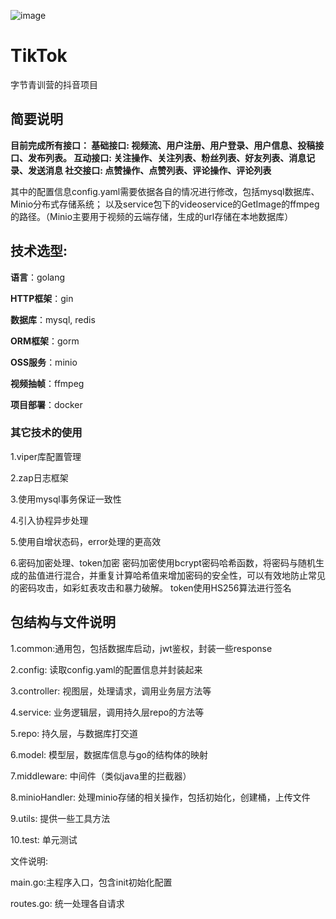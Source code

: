 ![image](https://github.com/137TEDdy/douyinProject/assets/120385461/aa446fe7-d99f-4848-b810-28c4c2f4c63f)
# TikTok
字节青训营的抖音项目


## 简要说明
**目前完成所有接口：
基础接口: 视频流、用户注册、用户登录、用户信息、投稿接口、发布列表。
互动接口: 关注操作、关注列表、粉丝列表、好友列表、消息记录、发送消息
社交接口: 点赞操作、点赞列表、评论操作、评论列表**

其中的配置信息config.yaml需要依据各自的情况进行修改，包括mysql数据库、Minio分布式存储系统； 以及service包下的videoservice的GetImage的ffmpeg的路径。（Minio主要用于视频的云端存储，生成的url存储在本地数据库）

## 技术选型:
**语言**：golang 

**HTTP框架**：gin 

**数据库**：mysql,  redis 

**ORM框架**：gorm   

**OSS服务**：minio  

**视频抽帧**：ffmpeg   

**项目部署**：docker 


### 其它技术的使用
1.viper库配置管理

2.zap日志框架

3.使用mysql事务保证一致性

4.引入协程异步处理

5.使用自增状态码，error处理的更高效

6.密码加密处理、token加密
密码加密使用bcrypt密码哈希函数，将密码与随机生成的盐值进行混合，并重复计算哈希值来增加密码的安全性，可以有效地防止常见的密码攻击，如彩虹表攻击和暴力破解。
token使用HS256算法进行签名




## 包结构与文件说明
1.common:通用包，包括数据库启动，jwt鉴权，封装一些response

2.config: 读取config.yaml的配置信息并封装起来

3.controller: 视图层，处理请求，调用业务层方法等

4.service: 业务逻辑层，调用持久层repo的方法等

5.repo: 持久层，与数据库打交道

6.model: 模型层，数据库信息与go的结构体的映射

7.middleware: 中间件（类似java里的拦截器）

8.minioHandler: 处理minio存储的相关操作，包括初始化，创建桶，上传文件

9.utils: 提供一些工具方法

10.test: 单元测试

文件说明:

main.go:主程序入口，包含init初始化配置

routes.go: 统一处理各自请求


